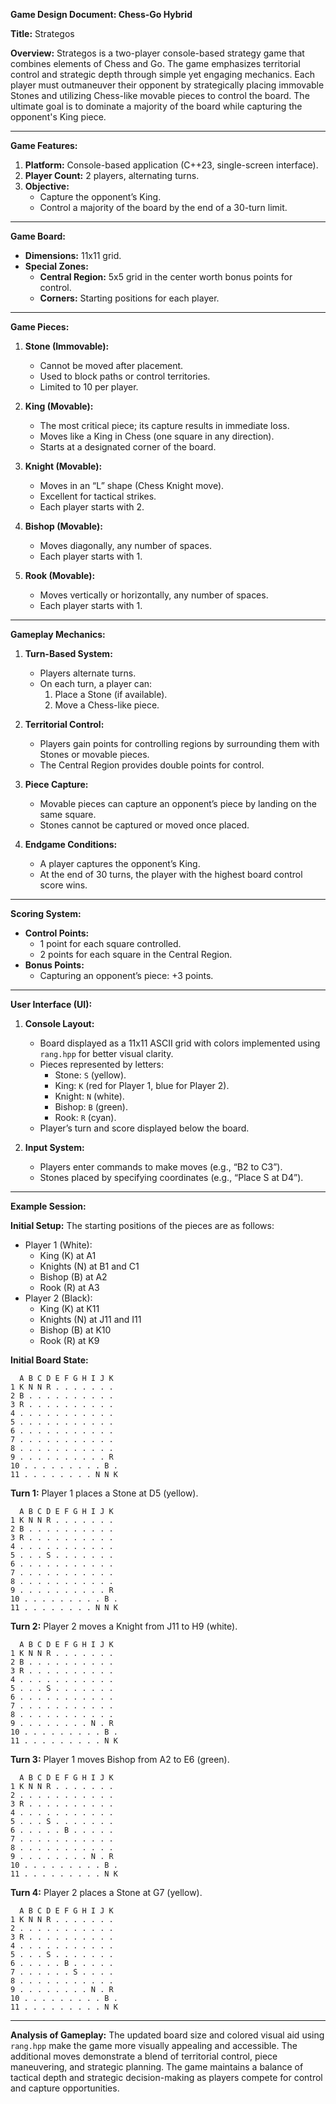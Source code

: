 **Game Design Document: Chess-Go Hybrid**

**Title:** Strategos

**Overview:**
Strategos is a two-player console-based strategy game that combines elements of Chess and Go. The game emphasizes territorial control and strategic depth through simple yet engaging mechanics. Each player must outmaneuver their opponent by strategically placing immovable Stones and utilizing Chess-like movable pieces to control the board. The ultimate goal is to dominate a majority of the board while capturing the opponent's King piece.

---

**Game Features:**
1. **Platform:** Console-based application (C++23, single-screen interface).
2. **Player Count:** 2 players, alternating turns.
3. **Objective:**
   - Capture the opponent’s King.
   - Control a majority of the board by the end of a 30-turn limit.

---

**Game Board:**
- **Dimensions:** 11x11 grid.
- **Special Zones:**
  - **Central Region:** 5x5 grid in the center worth bonus points for control.
  - **Corners:** Starting positions for each player.

---

**Game Pieces:**
1. **Stone (Immovable):**
   - Cannot be moved after placement.
   - Used to block paths or control territories.
   - Limited to 10 per player.

2. **King (Movable):**
   - The most critical piece; its capture results in immediate loss.
   - Moves like a King in Chess (one square in any direction).
   - Starts at a designated corner of the board.

3. **Knight (Movable):**
   - Moves in an “L” shape (Chess Knight move).
   - Excellent for tactical strikes.
   - Each player starts with 2.

4. **Bishop (Movable):**
   - Moves diagonally, any number of spaces.
   - Each player starts with 1.

5. **Rook (Movable):**
   - Moves vertically or horizontally, any number of spaces.
   - Each player starts with 1.

---

**Gameplay Mechanics:**
1. **Turn-Based System:**
   - Players alternate turns.
   - On each turn, a player can:
     1. Place a Stone (if available).
     2. Move a Chess-like piece.

2. **Territorial Control:**
   - Players gain points for controlling regions by surrounding them with Stones or movable pieces.
   - The Central Region provides double points for control.

3. **Piece Capture:**
   - Movable pieces can capture an opponent’s piece by landing on the same square.
   - Stones cannot be captured or moved once placed.

4. **Endgame Conditions:**
   - A player captures the opponent’s King.
   - At the end of 30 turns, the player with the highest board control score wins.

---

**Scoring System:**
- **Control Points:**
  - 1 point for each square controlled.
  - 2 points for each square in the Central Region.
- **Bonus Points:**
  - Capturing an opponent’s piece: +3 points.

---

**User Interface (UI):**
1. **Console Layout:**
   - Board displayed as a 11x11 ASCII grid with colors implemented using `rang.hpp` for better visual clarity.
   - Pieces represented by letters:
     - Stone: `S` (yellow).
     - King: `K` (red for Player 1, blue for Player 2).
     - Knight: `N` (white).
     - Bishop: `B` (green).
     - Rook: `R` (cyan).
   - Player’s turn and score displayed below the board.

2. **Input System:**
   - Players enter commands to make moves (e.g., “B2 to C3”).
   - Stones placed by specifying coordinates (e.g., “Place S at D4”).

---

**Example Session:**

**Initial Setup:**
The starting positions of the pieces are as follows:
- Player 1 (White):
  - King (K) at A1
  - Knights (N) at B1 and C1
  - Bishop (B) at A2
  - Rook (R) at A3
- Player 2 (Black):
  - King (K) at K11
  - Knights (N) at J11 and I11
  - Bishop (B) at K10
  - Rook (R) at K9

**Initial Board State:**
```
  A B C D E F G H I J K
1 K N N R . . . . . . .
2 B . . . . . . . . . .
3 R . . . . . . . . . .
4 . . . . . . . . . . .
5 . . . . . . . . . . .
6 . . . . . . . . . . .
7 . . . . . . . . . . .
8 . . . . . . . . . . .
9 . . . . . . . . . . R
10 . . . . . . . . . B .
11 . . . . . . . . N N K
```

**Turn 1:** Player 1 places a Stone at D5 (yellow).
```
  A B C D E F G H I J K
1 K N N R . . . . . . .
2 B . . . . . . . . . .
3 R . . . . . . . . . .
4 . . . . . . . . . . .
5 . . . S . . . . . . .
6 . . . . . . . . . . .
7 . . . . . . . . . . .
8 . . . . . . . . . . .
9 . . . . . . . . . . R
10 . . . . . . . . . B .
11 . . . . . . . . N N K
```

**Turn 2:** Player 2 moves a Knight from J11 to H9 (white).
```
  A B C D E F G H I J K
1 K N N R . . . . . . .
2 B . . . . . . . . . .
3 R . . . . . . . . . .
4 . . . . . . . . . . .
5 . . . S . . . . . . .
6 . . . . . . . . . . .
7 . . . . . . . . . . .
8 . . . . . . . . . . .
9 . . . . . . . . N . R
10 . . . . . . . . . B .
11 . . . . . . . . . N K
```

**Turn 3:** Player 1 moves Bishop from A2 to E6 (green).
```
  A B C D E F G H I J K
1 K N N R . . . . . . .
2 . . . . . . . . . . .
3 R . . . . . . . . . .
4 . . . . . . . . . . .
5 . . . S . . . . . . .
6 . . . . . B . . . . .
7 . . . . . . . . . . .
8 . . . . . . . . . . .
9 . . . . . . . . N . R
10 . . . . . . . . . B .
11 . . . . . . . . . N K
```

**Turn 4:** Player 2 places a Stone at G7 (yellow).
```
  A B C D E F G H I J K
1 K N N R . . . . . . .
2 . . . . . . . . . . .
3 R . . . . . . . . . .
4 . . . . . . . . . . .
5 . . . S . . . . . . .
6 . . . . . B . . . . .
7 . . . . . . S . . . .
8 . . . . . . . . . . .
9 . . . . . . . . N . R
10 . . . . . . . . . B .
11 . . . . . . . . . N K
```

---

**Analysis of Gameplay:**
The updated board size and colored visual aid using `rang.hpp` make the game more visually appealing and accessible. The additional moves demonstrate a blend of territorial control, piece maneuvering, and strategic planning. The game maintains a balance of tactical depth and strategic decision-making as players compete for control and capture opportunities.


